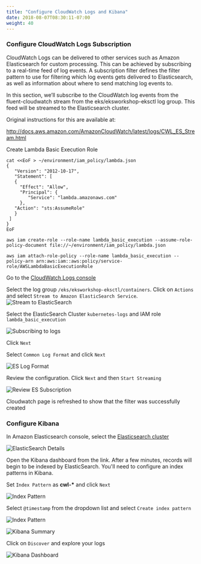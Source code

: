 ```yaml
---
title: "Configure CloudWatch Logs and Kibana"
date: 2018-08-07T08:30:11-07:00
weight: 40
---
```


### Configure CloudWatch Logs Subscription

CloudWatch Logs can be delivered to other services such as Amazon Elasticsearch for custom processing. This can be achieved by subscribing to a real-time feed of log events. A subscription filter defines the filter pattern to use for filtering which log events gets delivered to Elasticsearch, as well as information about where to send matching log events to.

In this section, we’ll subscribe to the CloudWatch log events from the fluent-cloudwatch stream from the eks/eksworkshop-eksctl log group. This feed will be streamed to the Elasticsearch cluster.

Original instructions for this are available at:

http://docs.aws.amazon.com/AmazonCloudWatch/latest/logs/CWL_ES_Stream.html

Create Lambda Basic Execution Role

```
cat <<EoF > ~/environment/iam_policy/lambda.json
{
   "Version": "2012-10-17",
   "Statement": [
   {
     "Effect": "Allow",
     "Principal": {
        "Service": "lambda.amazonaws.com"
     },
   "Action": "sts:AssumeRole"
   }
 ]
}
EoF

aws iam create-role --role-name lambda_basic_execution --assume-role-policy-document file://~/environment/iam_policy/lambda.json

aws iam attach-role-policy --role-name lambda_basic_execution --policy-arn arn:aws:iam::aws:policy/service-role/AWSLambdaBasicExecutionRole
```

Go to the [CloudWatch Logs console](https://console.aws.amazon.com/cloudwatch/home?#logs:)

Select the log group `/eks/eksworkshop-eksctl/containers`. Click on `Actions` and select `Stream to Amazon ElasticSearch Service`.
![Stream to ElasticSearch](/images/logging_cwl_es.png)

Select the ElasticSearch Cluster `kubernetes-logs` and IAM role `lambda_basic_execution`

![Subscribing to logs](/images/logging-cloudwatch-es-subscribe-iam.png)

Click `Next`

Select `Common Log Format` and click `Next`

![ES Log Format](/images/logging-cloudwatch-es-subscribe-log-format.png)

Review the configuration. Click `Next` and then `Start Streaming`

![Review ES Subscription](/images/logging-cloudwatch-es-subscribe-confirmation.png)

Cloudwatch page is refreshed to show that the filter was successfully created

### Configure Kibana

In Amazon Elasticsearch console, select the [Elasticsearch cluster](https://console.aws.amazon.com/es/home?#domain:resource=kubernetes-logs;action=dashboard)

![ElasticSearch Details](/images/logging_es_details.png)

Open the Kibana dashboard from the link. After a few minutes, records will begin to be indexed by ElasticSearch. You'll need to configure an index patterns in Kibana.

Set `Index Pattern` as **cwl-\*** and click `Next`

![Index Pattern](/images/logging_index_pattern.png)

Select `@timestamp` from the dropdown list and select `Create index pattern`

![Index Pattern](/images/logging_time_filter.png)

![Kibana Summary](/images/logging_kibana.png)

Click on `Discover` and explore your logs

![Kibana Dashboard](/images/logging_kibana_dashboard.png)
